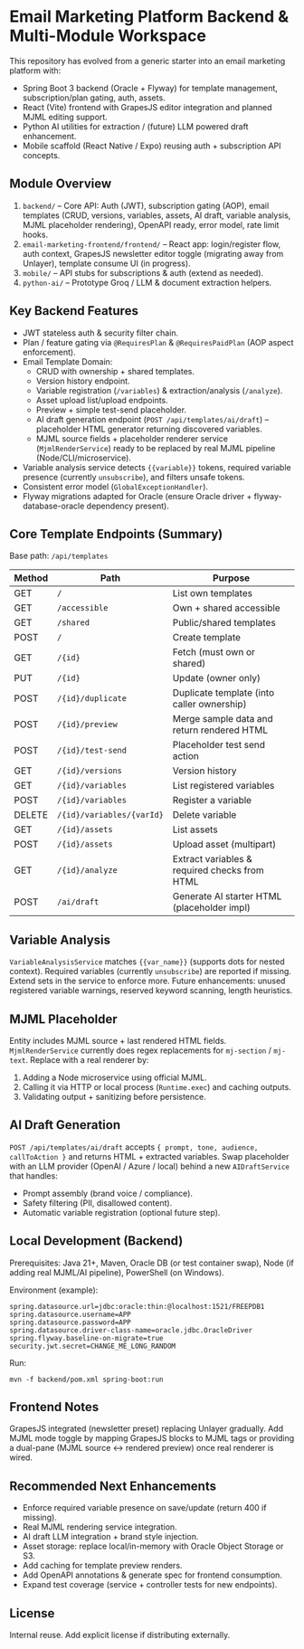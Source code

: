 # Email Marketing Platform Backend & Multi-Module Workspace

This repository has evolved from a generic starter into an email marketing platform with:

* Spring Boot 3 backend (Oracle + Flyway) for template management, subscription/plan gating, auth, assets.
* React (Vite) frontend with GrapesJS editor integration and planned MJML editing support.
* Python AI utilities for extraction / (future) LLM powered draft enhancement.
* Mobile scaffold (React Native / Expo) reusing auth + subscription API concepts.

## Module Overview
1. `backend/` – Core API: Auth (JWT), subscription gating (AOP), email templates (CRUD, versions, variables, assets, AI draft, variable analysis, MJML placeholder rendering), OpenAPI ready, error model, rate limit hooks.
2. `email-marketing-frontend/frontend/` – React app: login/register flow, auth context, GrapesJS newsletter editor toggle (migrating away from Unlayer), template consume UI (in progress).
3. `mobile/` – API stubs for subscriptions & auth (extend as needed).
4. `python-ai/` – Prototype Groq / LLM & document extraction helpers.

## Key Backend Features
* JWT stateless auth & security filter chain.
* Plan / feature gating via `@RequiresPlan` & `@RequiresPaidPlan` (AOP aspect enforcement).
* Email Template Domain:
	- CRUD with ownership + shared templates.
	- Version history endpoint.
	- Variable registration (`/variables`) & extraction/analysis (`/analyze`).
	- Asset upload list/upload endpoints.
	- Preview + simple test-send placeholder.
	- AI draft generation endpoint (`POST /api/templates/ai/draft`) – placeholder HTML generator returning discovered variables.
	- MJML source fields + placeholder renderer service (`MjmlRenderService`) ready to be replaced by real MJML pipeline (Node/CLI/microservice).
* Variable analysis service detects `{{variable}}` tokens, required variable presence (currently `unsubscribe`), and filters unsafe tokens.
* Consistent error model (`GlobalExceptionHandler`).
* Flyway migrations adapted for Oracle (ensure Oracle driver + flyway-database-oracle dependency present).

## Core Template Endpoints (Summary)
Base path: `/api/templates`

| Method | Path | Purpose |
|--------|------|---------|
| GET | `/` | List own templates |
| GET | `/accessible` | Own + shared accessible |
| GET | `/shared` | Public/shared templates |
| POST | `/` | Create template |
| GET | `/{id}` | Fetch (must own or shared) |
| PUT | `/{id}` | Update (owner only) |
| POST | `/{id}/duplicate` | Duplicate template (into caller ownership) |
| POST | `/{id}/preview` | Merge sample data and return rendered HTML |
| POST | `/{id}/test-send` | Placeholder test send action |
| GET | `/{id}/versions` | Version history |
| GET | `/{id}/variables` | List registered variables |
| POST | `/{id}/variables` | Register a variable |
| DELETE | `/{id}/variables/{varId}` | Delete variable |
| GET | `/{id}/assets` | List assets |
| POST | `/{id}/assets` | Upload asset (multipart) |
| GET | `/{id}/analyze` | Extract variables & required checks from HTML |
| POST | `/ai/draft` | Generate AI starter HTML (placeholder impl) |

## Variable Analysis
`VariableAnalysisService` matches `{{var_name}}` (supports dots for nested context). Required variables (currently `unsubscribe`) are reported if missing. Extend sets in the service to enforce more. Future enhancements: unused registered variable warnings, reserved keyword scanning, length heuristics.

## MJML Placeholder
Entity includes MJML source + last rendered HTML fields. `MjmlRenderService` currently does regex replacements for `mj-section` / `mj-text`. Replace with a real renderer by:
1. Adding a Node microservice using official MJML.
2. Calling it via HTTP or local process (`Runtime.exec`) and caching outputs.
3. Validating output + sanitizing before persistence.

## AI Draft Generation
`POST /api/templates/ai/draft` accepts `{ prompt, tone, audience, callToAction }` and returns HTML + extracted variables. Swap placeholder with an LLM provider (OpenAI / Azure / local) behind a new `AIDraftService` that handles:
* Prompt assembly (brand voice / compliance).
* Safety filtering (PII, disallowed content).
* Automatic variable registration (optional future step).

## Local Development (Backend)
Prerequisites: Java 21+, Maven, Oracle DB (or test container swap), Node (if adding real MJML/AI pipeline), PowerShell (on Windows).

Environment (example):
```
spring.datasource.url=jdbc:oracle:thin:@localhost:1521/FREEPDB1
spring.datasource.username=APP
spring.datasource.password=APP
spring.datasource.driver-class-name=oracle.jdbc.OracleDriver
spring.flyway.baseline-on-migrate=true
security.jwt.secret=CHANGE_ME_LONG_RANDOM
```

Run:
```
mvn -f backend/pom.xml spring-boot:run
```

## Frontend Notes
GrapesJS integrated (newsletter preset) replacing Unlayer gradually. Add MJML mode toggle by mapping GrapesJS blocks to MJML tags or providing a dual-pane (MJML source ↔ rendered preview) once real renderer is wired.

## Recommended Next Enhancements
* Enforce required variable presence on save/update (return 400 if missing).
* Real MJML rendering service integration.
* AI draft LLM integration + brand style injection.
* Asset storage: replace local/in-memory with Oracle Object Storage or S3.
* Add caching for template preview renders.
* Add OpenAPI annotations & generate spec for frontend consumption.
* Expand test coverage (service + controller tests for new endpoints).

## License
Internal reuse. Add explicit license if distributing externally.
